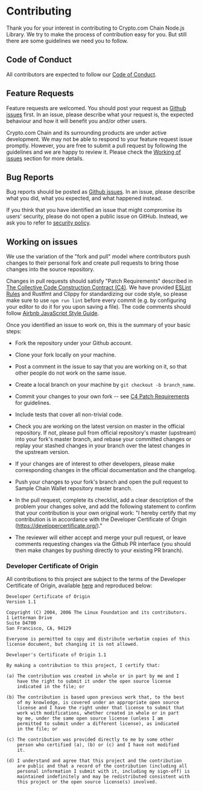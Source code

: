 # Contributing

Thank you for your interest in contributing to Crypto.com Chain Node.js Library. We try to make the process of contribution easy for you. But still there are some guidelines we need you to follow.

## Code of Conduct

All contributors are expected to follow our [Code of Conduct](./CODE_OF_CONDUCT.md).

## Feature Requests

Feature requests are welcomed. You should post your request as [Github issues](https://github.com/crypto-com/cro-nodelib/issues/new) first. In an issue, please describe what your request is, the expected behaviour and how it will benefit you and/or other users.

Crypto.com Chain and its surrounding products are under active development. We may not be able to respond to your feature request issue promptly. However, you are free to submit a pull request by following the guidelines and we are happy to review it. Please check the [Working of issues](#working-on-issues) section for more details.

## Bug Reports

Bug reports should be posted as [Github issues](https://github.com/crypto-com/cro-nodelib/issues/new). In an issue, please describe what you did, what you expected, and what happened instead.

If you think that you have identified an issue that might compromise its users' security, please do not open a public issue on GitHub. Instead, we ask you to refer to [security policy](./SECURITY.md).

## Working on issues

We use the variation of the "fork and pull" model where contributors push changes to their personal fork and create pull requests to bring those changes into the source repository.

Changes in pull requests should satisfy "Patch Requirements" described in [The Collective Code Construction Contract (C4)](https://rfc.zeromq.org/spec:42/C4/#23-patch-requirements). We have provided [ESLint Rules](./eslintrc.json) and Rustfmt and Clippy for standardizing our code style, so please make sure to use `npm run lint` before every commit (e.g. by configuring your editor to do it for you upon saving a file). The code comments should follow [Airbnb JavaScript Style Guide](https://github.com/airbnb/javascript#comments).

Once you identified an issue to work on, this is the summary of your basic steps:

* Fork the repository under your Github account.

* Clone your fork locally on your machine.

* Post a comment in the issue to say that you are working on it, so that other people do not work on the same issue.

* Create a local branch on your machine by `git checkout -b branch_name`.

* Commit your changes to your own fork -- see [C4 Patch Requirements](https://rfc.zeromq.org/spec:42/C4/#23-patch-requirements) for guidelines.

* Include tests that cover all non-trivial code.

* Check you are working on the latest version on master in the official repository. If not, please pull from official repository's master (upstream) into your fork's master branch, and rebase your committed changes or replay your stashed changes in your branch over the latest changes in the upstream version.

* If your changes are of interest to other developers, please make corresponding changes in the official documentation and the changelog.

* Push your changes to your fork's branch and open the pull request to Sample Chain Wallet repository master branch.

* In the pull request, complete its checklist, add a clear description of the problem your changes solve, and add the following statement to confirm that your contribution is your own original work: "I hereby certify that my contribution is in accordance with the Developer Certificate of Origin (https://developercertificate.org/)."

* The reviewer will either accept and merge your pull request, or leave comments requesting changes via the Github PR interface (you should then make changes by pushing directly to your existing PR branch). 

### Developer Certificate of Origin
All contributions to this project are subject to the terms of the Developer Certificate of Origin, available [here](https://developercertificate.org/) and reproduced below:

```
Developer Certificate of Origin
Version 1.1

Copyright (C) 2004, 2006 The Linux Foundation and its contributors.
1 Letterman Drive
Suite D4700
San Francisco, CA, 94129

Everyone is permitted to copy and distribute verbatim copies of this
license document, but changing it is not allowed.

Developer's Certificate of Origin 1.1

By making a contribution to this project, I certify that:

(a) The contribution was created in whole or in part by me and I
    have the right to submit it under the open source license
    indicated in the file; or

(b) The contribution is based upon previous work that, to the best
    of my knowledge, is covered under an appropriate open source
    license and I have the right under that license to submit that
    work with modifications, whether created in whole or in part
    by me, under the same open source license (unless I am
    permitted to submit under a different license), as indicated
    in the file; or

(c) The contribution was provided directly to me by some other
    person who certified (a), (b) or (c) and I have not modified
    it.

(d) I understand and agree that this project and the contribution
    are public and that a record of the contribution (including all
    personal information I submit with it, including my sign-off) is
    maintained indefinitely and may be redistributed consistent with
    this project or the open source license(s) involved.
```    

